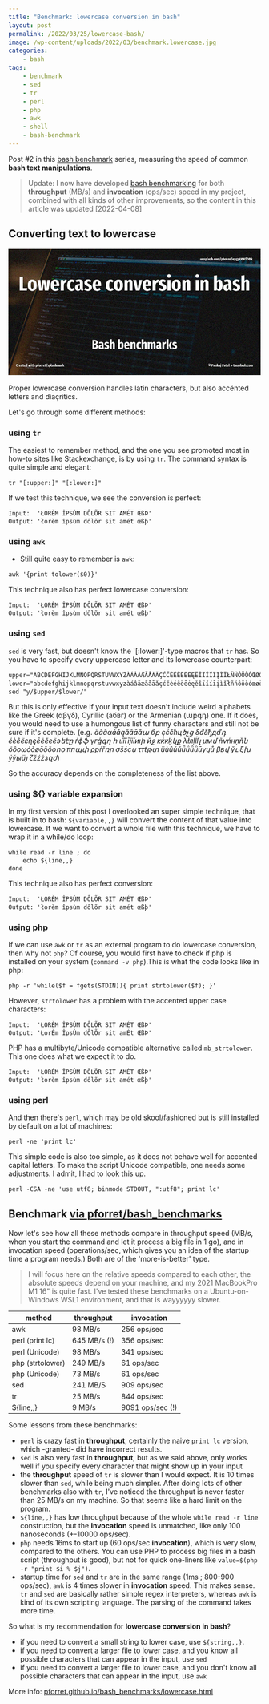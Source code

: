```yaml
---
title: "Benchmark: lowercase conversion in bash"
layout: post
permalink: /2022/03/25/lowercase-bash/
image: /wp-content/uploads/2022/03/benchmark.lowercase.jpg
categories:
    - bash
tags:
    - benchmark
    - sed
    - tr
    - perl
    - php
    - awk
    - shell
    - bash-benchmark
---
```

Post #2 in this [bash benchmark](/tag/bash-benchmark/) series,
measuring the speed of common **bash text manipulations**.

> Update: I now have developed [bash benchmarking](https://github.com/pforret/bash_benchmarks) for both **throughput** (MB/s) and **invocation** (ops/sec) speed in my project, combined with all kinds of other improvements, so the content in this article was updated [2022-04-08]

## Converting text to lowercase

![Bash benchmarks](/wp-content/uploads/2022/03/benchmark.lowercase.jpg)

Proper lowercase conversion handles latin characters, but also accénted letters and diaçritics.

Let's go through some different methods:

### using `tr` 
The easiest to remember method, and the one you see promoted most in how-to sites like Stackexchange, is by using `tr`. The command syntax is quite simple and elegant:
```shell
tr "[:upper:]" "[:lower:]"
```

If we test this technique, we see the conversion is perfect:
```shell
Input:  'ŁORÈM ÎPSÙM DÔLÕR SIT AMÉT ŒßÞ' 
Output: 'łorèm îpsùm dôlõr sit amét œßþ'
```

### using `awk`
* Still quite easy to remember is `awk`:
```shell
awk '{print tolower($0)}'
```

This technique also has perfect lowercase conversion:
```shell
Input:  'ŁORÈM ÎPSÙM DÔLÕR SIT AMÉT ŒßÞ' 
Output: 'łorèm îpsùm dôlõr sit amét œßþ'
```

### using `sed`
`sed` is very fast, but doesn't know the '[:lower:]'-type macros that `tr` has. 
So you have to specify every uppercase letter and its lowercase counterpart:
```shell
upper="ABCDEFGHIJKLMNOPQRSTUVWXYZÀÁÂÄÆÃÅĀǍÇĆČÈÉÊËĒĖĘĚÎÏÍÍĪĮÌǏŁÑŃÔÖÒÓŒØŌǑÕẞŚŠÛÜǓÙǕǗǙǛÚŪŸŽŹŻ"
lower="abcdefghijklmnopqrstuvwxyzàáâäæãåāǎçćčèéêëēėęěîïííīįìǐłñńôöòóœøōǒõßśšûüǔùǖǘǚǜúūÿžźż"
sed "y/$upper/$lower/"
```
But this is only effective if your input text doesn't include weird alphabets like the Greek (αβγδ), Cyrillic (абвг) or the Armenian (աբգդ) one.
If it does, you would need to use a humongous list of funny characters and still not be sure if it's complete.
(e.g. _äàâαáåąăãāǎա бբ çćčћцծչց δđðђдďդ éèêëεηęēėěеёэեէը ѓфֆ γгģգղ հ ιíîïīįìǐиıի йջ κќкķկք λłлļĺľլ μмմ ñνńнņňն öôοωóòøōǒõоոօ πпպփ ρрŕřռր σšśсս τтťթտ üùûúǔǖǘǚǜūуųů βвվ ўւ ξխ ÿýыüյ ζžźżзզժ_)

So the accuracy depends on the completeness of the list above.

### using ${} variable expansion
In my first version of this post I overlooked an super simple technique, that is built in to bash: `${variable,,}` will convert the content of that value into lowercase. If we want to convert a whole file with this technique, we have to wrap it in a while/do loop:
```shell
while read -r line ; do
    echo ${line,,} 
done
```

This technique also has perfect conversion:
```shell
Input:  'ŁORÈM ÎPSÙM DÔLÕR SIT AMÉT ŒßÞ' 
Output: 'łorèm îpsùm dôlõr sit amét œßþ'
```

### using php
If we can use `awk` or `tr` as an external program to do lowercase conversion, then why not `php`? Of course, you would first have to check if php is installed on your system (`command -v php`).This is what the code looks like in php:
```shell
php -r 'while($f = fgets(STDIN)){ print strtolower($f); }'
```
However, `strtolower` has a problem with the accented upper case characters:
```shell
Input:  'ŁORÈM ÎPSÙM DÔLÕR SIT AMÉT ŒßÞ' 
Output: 'ŁorÈm ÎpsÙm dÔlÕr sit amÉt ŒßÞ'
```

PHP has a multibyte/Unicode compatible alternative called `mb_strtolower`. This one does what we expect it to do.
```shell
Input:  'ŁORÈM ÎPSÙM DÔLÕR SIT AMÉT ŒßÞ' 
Output: 'łorèm îpsùm dôlõr sit amét œßþ'
```

### using perl
And then there's `perl`, which may be old skool/fashioned but is still installed by default on a lot of machines:
```shell
perl -ne 'print lc'
```

This simple code is also too simple, as it does not behave well for accented capital letters. To make the script Unicode compatible, one needs some adjustments. I admit, I had to look this up.

```shell
perl -CSA -ne 'use utf8; binmode STDOUT, ":utf8"; print lc'
```

## Benchmark [via pforret/bash_benchmarks](https://github.com/pforret/bash_benchmarks)

Now let's see how all these methods compare in throughput speed (MB/s, when you start the command and let it process a big file in 1 go), and in invocation speed (operations/sec, which gives you an idea of the startup time a program needs.) Both are of the 'more-is-better' type.

> I will focus here on the relative speeds compared to each other, the absolute speeds depend on your machine, and my 2021 MacBookPro M1 16" is quite fast. I've tested these benchmarks on a Ubuntu-on-Windows WSL1 environment, and that is wayyyyyy slower.


| method           | throughput   | invocation       |
|------------------|--------------|------------------|
| awk              | 98 MB/s      | 256 ops/sec      |
| perl (print lc)  | 645 MB/s (!) | 356 ops/sec      |
| perl (Unicode)   | 98 MB/s      | 341 ops/sec      |
| php (strtolower) | 249 MB/s     | 61 ops/sec       |
| php (Unicode)    | 73 MB/s      | 61 ops/sec       |
| sed              | 241 MB/S     | 909 ops/sec      |
| tr               | 25 MB/s      | 844 ops/sec      |
| ${line,,}        | 9 MB/s       | 9091 ops/sec (!) |

Some lessons from these benchmarks:
* `perl` is crazy fast in **throughput**, certainly the naive `print lc` version, which -granted- did have incorrect results.
* `sed` is also very fast in **throughput**, but as we said above, only works well if you specify every character that might show up in your input
* the **throughput** speed of `tr` is slower than I would expect. It is 10 times slower than `sed`, while being much simpler. After doing lots of other benchmarks also with `tr`, I've noticed the throughput is never faster than 25 MB/s on my machine. So that seems like a hard limit on the program.
* `${line,,}` has low throughput because of the whole `while read -r line` construction, but the **invocation** speed is unmatched, like only 100 nanoseconds (+-10000 ops/sec).
* `php` needs 16ms to start up (60 ops/sec **invocation**), which is very slow, compared to the others. You can use PHP to process big files in a bash script (throughput is good), but not for quick one-liners like `value=$(php -r "print $i % $j")`.
* startup time for `sed` and `tr` are in the same range (1ms ; 800-900 ops/sec), `awk` is 4 times slower in **invocation** speed. This makes sense. `tr` and `sed` are basically rather simple regex interpreters, whereas `awk` is kind of its own scripting language. The parsing of the command takes more time. 


So what is my recommendation for **lowercase conversion in bash**?
* if you need to convert a small string to lower case, use `${string,,}`.
* if you need to convert a larger file to lower case, and you know all possible characters that can appear in the input, use `sed`
* if you need to convert a larger file to lower case, and you don't know all possible characters that can appear in the input, use `awk`

More info: [pforret.github.io/bash_benchmarks/lowercase.html](https://pforret.github.io/bash_benchmarks/lowercase.html)
